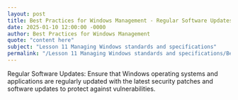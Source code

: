 ```yaml
---
layout: post
title: Best Practices for Windows Management - Regular Software Updates
date: 2025-01-10 12:00:00 -0000
author: Best Practices for Windows Management
quote: "content here"
subject: "Lesson 11 Managing Windows standards and specifications"
permalink: "/Lesson 11 Managing Windows standards and specifications/Best Practices for Windows Management/Best Practices for Windows Management - Regular Software Updates"
---
```


Regular Software Updates: Ensure that Windows operating systems and applications are regularly updated with the latest security patches and software updates to protect against vulnerabilities.
